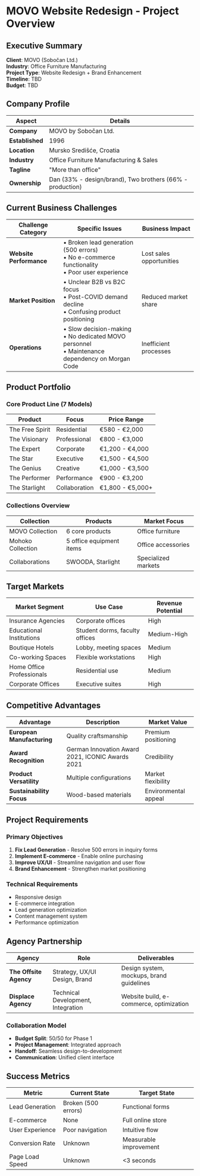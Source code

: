 # MOVO Website Redesign - Project Overview

## Executive Summary

**Client**: MOVO (Sobočan Ltd.)  
**Industry**: Office Furniture Manufacturing  
**Project Type**: Website Redesign + Brand Enhancement  
**Timeline**: TBD  
**Budget**: TBD  

## Company Profile

| **Aspect** | **Details** |
|------------|-------------|
| **Company** | MOVO by Sobočan Ltd. |
| **Established** | 1996 |
| **Location** | Mursko Središće, Croatia |
| **Industry** | Office Furniture Manufacturing & Sales |
| **Tagline** | "More than office" |
| **Ownership** | Dan (33% - design/brand), Two brothers (66% - production) |

## Current Business Challenges

| **Challenge Category** | **Specific Issues** | **Business Impact** |
|------------------------|---------------------|---------------------|
| **Website Performance** | • Broken lead generation (500 errors)<br>• No e-commerce functionality<br>• Poor user experience | Lost sales opportunities |
| **Market Position** | • Unclear B2B vs B2C focus<br>• Post-COVID demand decline<br>• Confusing product positioning | Reduced market share |
| **Operations** | • Slow decision-making<br>• No dedicated MOVO personnel<br>• Maintenance dependency on Morgan Code | Inefficient processes |

## Product Portfolio

### Core Product Line (7 Models)

| **Product** | **Focus** | **Price Range** |
|-------------|-----------|-----------------|
| The Free Spirit | Residential | €580 - €2,000 |
| The Visionary | Professional | €800 - €3,000 |
| The Expert | Corporate | €1,200 - €4,000 |
| The Star | Executive | €1,500 - €4,500 |
| The Genius | Creative | €1,000 - €3,500 |
| The Performer | Performance | €900 - €3,200 |
| The Starlight | Collaboration | €1,800 - €5,000+ |

### Collections Overview

| **Collection** | **Products** | **Market Focus** |
|----------------|--------------|------------------|
| MOVO Collection | 6 core products | Office furniture |
| Mohoko Collection | 5 office equipment items | Office accessories |
| Collaborations | SWOODA, Starlight | Specialized markets |

## Target Markets

| **Market Segment** | **Use Case** | **Revenue Potential** |
|--------------------|--------------|----------------------|
| Insurance Agencies | Corporate offices | High |
| Educational Institutions | Student dorms, faculty offices | Medium-High |
| Boutique Hotels | Lobby, meeting spaces | Medium |
| Co-working Spaces | Flexible workstations | High |
| Home Office Professionals | Residential use | Medium |
| Corporate Offices | Executive suites | High |

## Competitive Advantages

| **Advantage** | **Description** | **Market Value** |
|---------------|-----------------|------------------|
| **European Manufacturing** | Quality craftsmanship | Premium positioning |
| **Award Recognition** | German Innovation Award 2021, ICONIC Awards 2021 | Credibility |
| **Product Versatility** | Multiple configurations | Market flexibility |
| **Sustainability Focus** | Wood-based materials | Environmental appeal |

## Project Requirements

### Primary Objectives
1. **Fix Lead Generation** - Resolve 500 errors in inquiry forms
2. **Implement E-commerce** - Enable online purchasing
3. **Improve UX/UI** - Streamline navigation and user flow
4. **Brand Enhancement** - Strengthen market positioning

### Technical Requirements
- Responsive design
- E-commerce integration
- Lead generation optimization
- Content management system
- Performance optimization

## Agency Partnership

| **Agency** | **Role** | **Deliverables** |
|------------|----------|------------------|
| **The Offsite Agency** | Strategy, UX/UI Design, Brand | Design system, mockups, brand guidelines |
| **Displace Agency** | Technical Development, Integration | Website build, e-commerce, optimization |

### Collaboration Model
- **Budget Split**: 50/50 for Phase 1
- **Project Management**: Integrated approach
- **Handoff**: Seamless design-to-development
- **Communication**: Unified client interface

## Success Metrics

| **Metric** | **Current State** | **Target State** |
|------------|-------------------|------------------|
| Lead Generation | Broken (500 errors) | Functional forms |
| E-commerce | None | Full online store |
| User Experience | Poor navigation | Intuitive flow |
| Conversion Rate | Unknown | Measurable improvement |
| Page Load Speed | Unknown | <3 seconds |
